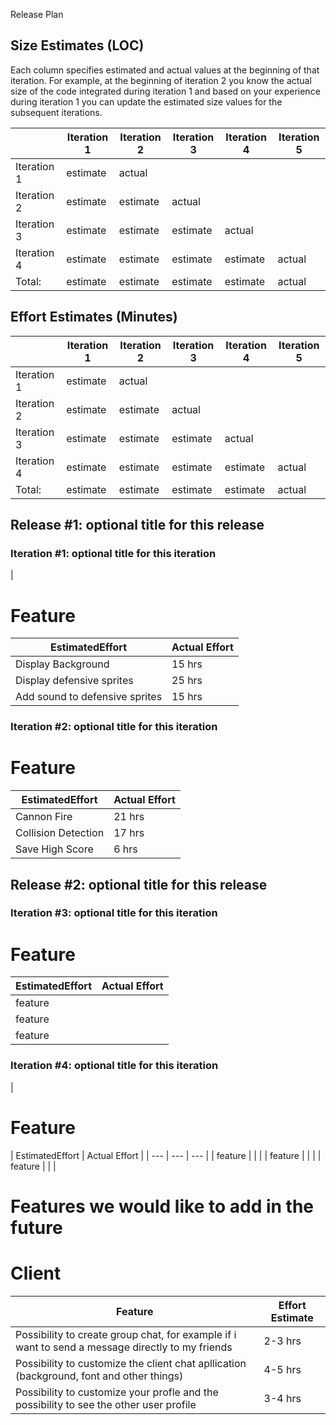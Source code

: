Release Plan

## Size Estimates (LOC)

Each column specifies estimated and actual values at the beginning of that iteration. For example, at the beginning of iteration 2 you know the actual size of the code integrated during iteration 1 and based on your experience during iteration 1 you can update the estimated size values for the subsequent iterations.

|   | Iteration 1 | Iteration 2 | Iteration 3 | Iteration 4 | Iteration 5 |
| --- | --- | --- | --- | --- | --- |
| Iteration 1 | estimate | actual |   |   |   |
| Iteration 2 | estimate | estimate | actual |   |   |
| Iteration 3 | estimate | estimate | estimate | actual |   |
| Iteration 4 | estimate | estimate | estimate | estimate | actual |
| Total: | estimate | estimate | estimate | estimate | actual |



## Effort Estimates (Minutes)

|   | Iteration 1 | Iteration 2 | Iteration 3 | Iteration 4 | Iteration 5 |
| --- | --- | --- | --- | --- | --- |
| Iteration 1 | estimate | actual |   |   |   |
| Iteration 2 | estimate | estimate | actual |   |   |
| Iteration 3 | estimate | estimate | estimate | actual |   |
| Iteration 4 | estimate | estimate | estimate | estimate | actual |
| Total: | estimate | estimate | estimate | estimate | actual |



## Release #1: optional title for this release

### Iteration #1: optional title for this iteration

|
# Feature
| EstimatedEffort | Actual Effort |
| --- | --- |
| Display Background | 15 hrs | 20 hrs |
| Display defensive sprites | 25 hrs | 30 hrs |
| Add sound to defensive sprites | 15 hrs | 15 hrs |



### Iteration #2: optional title for this iteration

# Feature
 | EstimatedEffort | Actual Effort |
| --- | --- |
| Cannon Fire | 21 hrs |
| Collision Detection | 17 hrs |
| Save High Score | 6 hrs |

## Release #2: optional title for this release

### Iteration #3: optional title for this iteration
# Feature
 | EstimatedEffort | Actual Effort |
| --- | --- |
| feature |   |
| feature |   |
| feature |   |



### Iteration #4: optional title for this iteration

|
# Feature
| EstimatedEffort | Actual Effort |
| --- | --- | --- |
| feature |   |   |
| feature |   |   |
| feature |   |   |



# **Features we would like to add in the future**
# Client

| Feature | Effort Estimate |
| --- | --- |
| Possibility to create group chat, for example if i want to send a message directly to my friends | 2-3 hrs |
| Possibility to customize the client chat apllication (background, font and other things) | 4-5 hrs |
| Possibility to customize your profle and the possibility to see the other user profile | 3-4 hrs |
